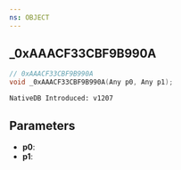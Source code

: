 ```yaml
---
ns: OBJECT
---
```

## _0xAAACF33CBF9B990A

```c
// 0xAAACF33CBF9B990A
void _0xAAACF33CBF9B990A(Any p0, Any p1);
```

```
NativeDB Introduced: v1207
```

## Parameters
* **p0**:
* **p1**:
